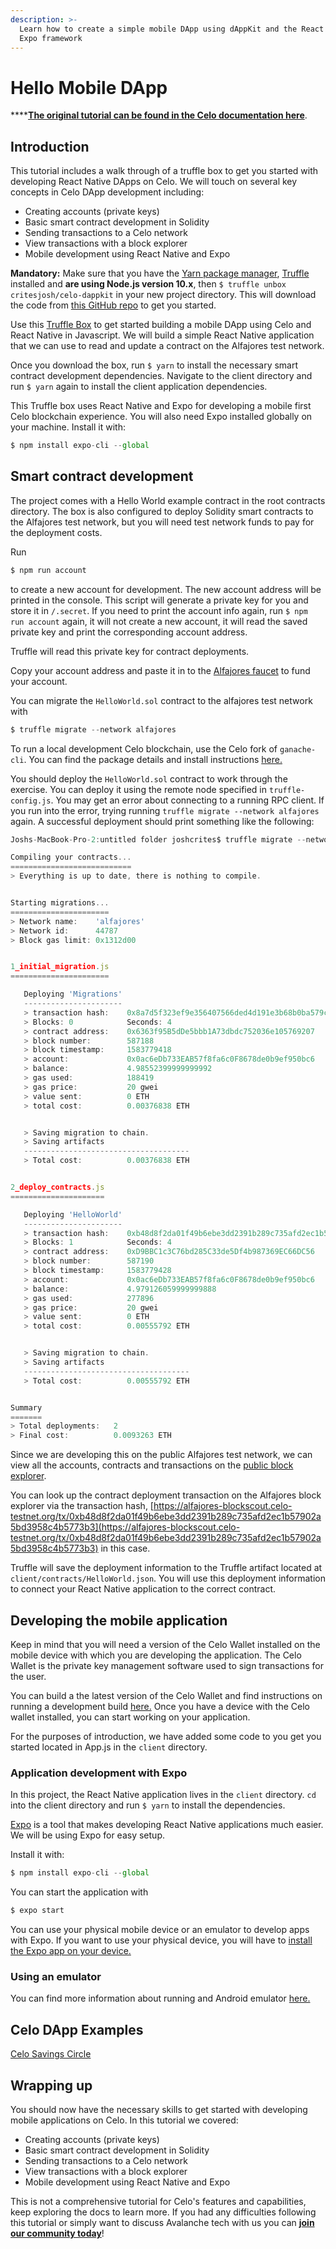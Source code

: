 ```yaml
---
description: >-
  Learn how to create a simple mobile DApp using dAppKit and the React Native
  Expo framework
---
```


# Hello Mobile DApp

\*\*\*\*[**The original tutorial can be found in the Celo documentation here**](https://docs.celo.org/v/master/developer-guide/start/hello-mobile-dapp). 

## Introduction

This tutorial includes a walk through of a truffle box to get you started with developing React Native DApps on Celo. We will touch on several key concepts in Celo DApp development including:

* Creating accounts \(private keys\)
* Basic smart contract development in Solidity
* Sending transactions to a Celo network
* View transactions with a block explorer
* Mobile development using React Native and Expo

**Mandatory:** Make sure that you have the [Yarn package manager](https://yarnpkg.com/), [Truffle](https://www.trufflesuite.com/truffle) installed and **are using Node.js version 10.x**, then `$ truffle unbox critesjosh/celo-dappkit` in your new project directory. This will download the code from [this GitHub repo](https://github.com/critesjosh/celo-dappkit) to get you started.

Use this [Truffle Box](https://www.trufflesuite.com/boxes) to get started building a mobile DApp using Celo and React Native in Javascript. We will build a simple React Native application that we can use to read and update a contract on the Alfajores test network.

Once you download the box, run `$ yarn` to install the necessary smart contract development dependencies. Navigate to the client directory and run `$ yarn` again to install the client application dependencies.

This Truffle box uses React Native and Expo for developing a mobile first Celo blockchain experience. You will also need Expo installed globally on your machine. Install it with:

```javascript
$ npm install expo-cli --global
```

## Smart contract development

The project comes with a Hello World example contract in the root contracts directory. The box is also configured to deploy Solidity smart contracts to the Alfajores test network, but you will need test network funds to pay for the deployment costs.

Run

```javascript
$ npm run account
```

to create a new account for development. The new account address will be printed in the console. This script will generate a private key for you and store it in `/.secret`. If you need to print the account info again, run `$ npm run account` again, it will not create a new account, it will read the saved private key and print the corresponding account address.

Truffle will read this private key for contract deployments.

Copy your account address and paste it in to the [Alfajores faucet](https://celo.org/developers/faucet) to fund your account.

You can migrate the `HelloWorld.sol` contract to the alfajores test network with

```javascript
$ truffle migrate --network alfajores
```

To run a local development Celo blockchain, use the Celo fork of `ganache-cli`. You can find the package details and install instructions [here.](https://www.npmjs.com/package/@celo/ganache-cli)

You should deploy the `HelloWorld.sol` contract to work through the exercise. You can deploy it using the remote node specified in `truffle-config.js`. You may get an error about connecting to a running RPC client. If you run into the error, trying running `truffle migrate --network alfajores` again. A successful deployment should print something like the following:

```javascript
Joshs-MacBook-Pro-2:untitled folder joshcrites$ truffle migrate --network alfajores

Compiling your contracts...
===========================
> Everything is up to date, there is nothing to compile.


Starting migrations...
======================
> Network name:    'alfajores'
> Network id:      44787
> Block gas limit: 0x1312d00


1_initial_migration.js
======================

   Deploying 'Migrations'
   ----------------------
   > transaction hash:    0x8a7d5f323ef9e356407566ded4d191e3b68b0ba579c5a7b920e5dea3936bb101
   > Blocks: 0            Seconds: 4
   > contract address:    0x6363f95B5dDe5bbb1A73dbdc752036e105769207
   > block number:        587188
   > block timestamp:     1583779418
   > account:             0x0ac6eDb733EAB57f8fa6c0F8678de0b9ef950bc6
   > balance:             4.98552399999999992
   > gas used:            188419
   > gas price:           20 gwei
   > value sent:          0 ETH
   > total cost:          0.00376838 ETH


   > Saving migration to chain.
   > Saving artifacts
   -------------------------------------
   > Total cost:          0.00376838 ETH


2_deploy_contracts.js
=====================

   Deploying 'HelloWorld'
   ----------------------
   > transaction hash:    0xb48d8f2da01f49b6ebe3dd2391b289c735afd2ec1b57902a5bd3958c4b5773b3
   > Blocks: 1            Seconds: 4
   > contract address:    0xD9BBC1c3C76bd285C33de5Df4b987369EC66DC56
   > block number:        587190
   > block timestamp:     1583779428
   > account:             0x0ac6eDb733EAB57f8fa6c0F8678de0b9ef950bc6
   > balance:             4.979126059999999888
   > gas used:            277896
   > gas price:           20 gwei
   > value sent:          0 ETH
   > total cost:          0.00555792 ETH


   > Saving migration to chain.
   > Saving artifacts
   -------------------------------------
   > Total cost:          0.00555792 ETH


Summary
=======
> Total deployments:   2
> Final cost:          0.0093263 ETH
```

Since we are developing this on the public Alfajores test network, we can view all the accounts, contracts and transactions on the [public block explorer](https://alfajores-blockscout.celo-testnet.org/).

You can look up the contract deployment transaction on the Alfajores block explorer via the transaction hash, [https://alfajores-blockscout.celo-testnet.org/tx/0xb48d8f2da01f49b6ebe3dd2391b289c735afd2ec1b57902a5bd3958c4b5773b3](https://alfajores-blockscout.celo-testnet.org/tx/0xb48d8f2da01f49b6ebe3dd2391b289c735afd2ec1b57902a5bd3958c4b5773b3) in this case.

Truffle will save the deployment information to the Truffle artifact located at `client/contracts/HelloWorld.json`. You will use this deployment information to connect your React Native application to the correct contract.

## Developing the mobile application

Keep in mind that you will need a version of the Celo Wallet installed on the mobile device with which you are developing the application. The Celo Wallet is the private key management software used to sign transactions for the user.

You can build a the latest version of the Celo Wallet and find instructions on running a development build [here.](https://github.com/celo-org/celo-monorepo/tree/master/packages/mobile) Once you have a device with the Celo wallet installed, you can start working on your application.

For the purposes of introduction, we have added some code to you get you started located in App.js in the `client` directory.

### Application development with Expo

In this project, the React Native application lives in the `client` directory. `cd` into the client directory and run `$ yarn` to install the dependencies.

[Expo](https://expo.io/) is a tool that makes developing React Native applications much easier. We will be using Expo for easy setup.

Install it with:

```javascript
$ npm install expo-cli --global
```

You can start the application with

```javascript
$ expo start
```

You can use your physical mobile device or an emulator to develop apps with Expo. If you want to use your physical device, you will have to [install the Expo app on your device.](https://expo.io/learn)

### Using an emulator

You can find more information about running and Android emulator [here.](https://developer.android.com/studio/run/emulator-commandline)

## Celo DApp Examples

[Celo Savings Circle](https://github.com/celo-org/savings-circle-demo)

## Wrapping up

You should now have the necessary skills to get started with developing mobile applications on Celo. In this tutorial we covered:

* Creating accounts \(private keys\)
* Basic smart contract development in Solidity
* Sending transactions to a Celo network
* View transactions with a block explorer
* Mobile development using React Native and Expo

This is not a comprehensive tutorial for Celo's features and capabilities, keep exploring the docs to learn more. If you had any difficulties following this tutorial or simply want to discuss Avalanche tech with us you can [**join our community today**](https://discord.gg/fszyM7K)!

